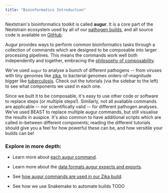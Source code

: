 ```yaml
---
title: "Bioinformatics Introduction"
---
```


Nextstrain's bioinformatics toolkit is called __augur__.
It is a core part of the Nextstrain ecosystem used by all of our [pathogen builds](/docs/tutorials), and all source code is available on [GitHub](https://github.com/nextstrain/augur). 

Augur provides ways to perform common bioinformatics tasks through a collection of commands which are designed to be composable into larger processing pipelines.
This means the commands work well both independently and together, embracing the [philosophy of composability](https://en.wikipedia.org/wiki/Composability).


We've used `augur` to analyse a bunch of different pathogens -- from viruses with tiny genomes like [zika](/docs/tutorials/zika), to bacterial genomes orders-of-magnitude bigger like [tuberculosis](/docs/tutorials/tb).
Check out the tutorials (via the sidebar to the left) to see what components we used in each one.

Since we built it to be composable, it's easy to use other code or software to replace steps (or multiple steps!).
Similarly, not all available commands are applicable -- nor scientifically valid -- for different pathogen analyses.
We've used BEAST to replace multiple augur commands, but still visualise the results in auspice. 
It's also common to have additional scripts which are called in-between different components; reading the different tutorials should give you a feel for how powerful these can be, and how versitile your builds can be!


### Explore in more depth:

* Learn more about [each augur command](augur-commands).

* Learn more about the [data formats augur expects and exports](data-formats).

* See [how augur commands are used in our Zika build](../tutorials/zika).

* See how we use Snakemake to automate builds TODO

